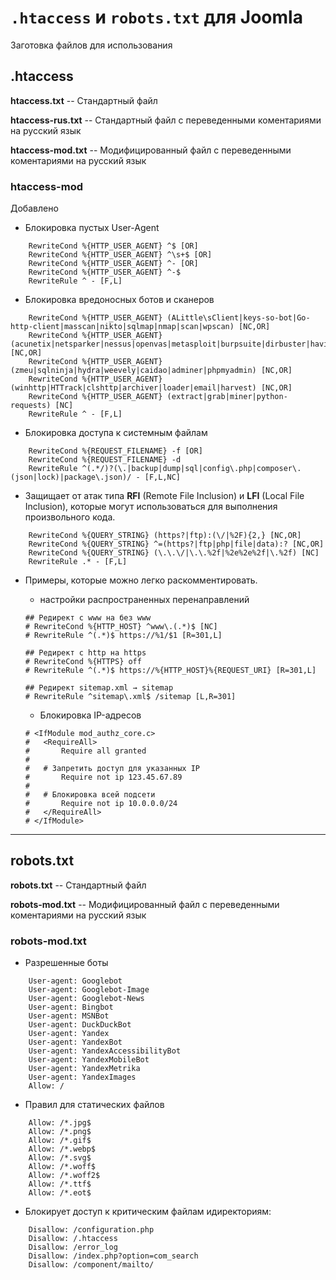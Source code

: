 # `.htaccess` и `robots.txt` для Joomla 

Заготовка файлов для использования

## .htaccess

**htaccess.txt** -- Стандартный файл 

**htaccess-rus.txt** -- Стандартный файл с переведенными коментариями на русский язык

**htaccess-mod.txt** -- Модифицированный файл с переведенными коментариями на русский язык

### htaccess-mod

Добавлено

- Блокировка пустых User-Agent
```text
    RewriteCond %{HTTP_USER_AGENT} ^$ [OR]
    RewriteCond %{HTTP_USER_AGENT} ^\s+$ [OR]
    RewriteCond %{HTTP_USER_AGENT} ^- [OR] 
    RewriteCond %{HTTP_USER_AGENT} ^-$
    RewriteRule ^ - [F,L]
```

- Блокировка вредоносных ботов и сканеров
```text
    RewriteCond %{HTTP_USER_AGENT} (ALittle\sClient|keys-so-bot|Go-http-client|masscan|nikto|sqlmap|nmap|scan|wpscan) [NC,OR]
    RewriteCond %{HTTP_USER_AGENT} (acunetix|netsparker|nessus|openvas|metasploit|burpsuite|dirbuster|havij) [NC,OR]
    RewriteCond %{HTTP_USER_AGENT} (zmeu|sqlninja|hydra|weevely|caidao|adminer|phpmyadmin) [NC,OR]
    RewriteCond %{HTTP_USER_AGENT} (winhttp|HTTrack|clshttp|archiver|loader|email|harvest) [NC,OR]
    RewriteCond %{HTTP_USER_AGENT} (extract|grab|miner|python-requests) [NC]
    RewriteRule ^ - [F,L]
```

- Блокировка доступа к системным файлам
```text
    RewriteCond %{REQUEST_FILENAME} -f [OR]
    RewriteCond %{REQUEST_FILENAME} -d
    RewriteRule ^(.*/)?(\.|backup|dump|sql|config\.php|composer\.(json|lock)|package\.json)/ - [F,L,NC]
```

- Защищает от атак типа **RFI** (Remote File Inclusion) и **LFI** (Local File Inclusion), которые могут использоваться для выполнения произвольного кода.
```text
    RewriteCond %{QUERY_STRING} (https?|ftp):(\/|%2F){2,} [NC,OR]
    RewriteCond %{QUERY_STRING} ^=(https?|ftp|php|file|data):? [NC,OR]
    RewriteCond %{QUERY_STRING} (\.\.\/|\.\.%2f|%2e%2e%2f|\.%2f) [NC]
    RewriteRule .* - [F,L]
```
- Примеры, которые можно легко раскомментировать.

    - настройки распространенных перенаправлений
    ```text
    ## Редирект с www на без www
    # RewriteCond %{HTTP_HOST} ^www\.(.*)$ [NC]
    # RewriteRule ^(.*)$ https://%1/$1 [R=301,L]

    ## Редирект с http на https
    # RewriteCond %{HTTPS} off
    # RewriteRule ^(.*)$ https://%{HTTP_HOST}%{REQUEST_URI} [R=301,L]

    ## Редирект sitemap.xml → sitemap
    # RewriteRule ^sitemap\.xml$ /sitemap [L,R=301]
    ```

    - Блокировка IP-адресов
    ```text
    # <IfModule mod_authz_core.c>
    #   <RequireAll>
    #       Require all granted
    #
    #   # Запретить доступ для указанных IP 
    #       Require not ip 123.45.67.89
    #
    #   # Блокировка всей подсети
    #       Require not ip 10.0.0.0/24  
    #   </RequireAll>
    # </IfModule>
    ```
---

## robots.txt

**robots.txt** -- Стандартный файл 

**robots-mod.txt** -- Модифицированный файл с переведенными коментариями на русский язык

### robots-mod.txt

- Разрешенные боты
```text
    User-agent: Googlebot
    User-agent: Googlebot-Image
    User-agent: Googlebot-News
    User-agent: Bingbot
    User-agent: MSNBot 
    User-agent: DuckDuckBot
    User-agent: Yandex
    User-agent: YandexBot
    User-agent: YandexAccessibilityBot
    User-agent: YandexMobileBot
    User-agent: YandexMetrika
    User-agent: YandexImages
    Allow: /
```

- Правил для статических файлов
```text
    Allow: /*.jpg$
    Allow: /*.png$
    Allow: /*.gif$
    Allow: /*.webp$
    Allow: /*.svg$
    Allow: /*.woff$
    Allow: /*.woff2$
    Allow: /*.ttf$
    Allow: /*.eot$
```

- Блокирует доступ к критическим файлам идиректориям:
```text
    Disallow: /configuration.php
    Disallow: /.htaccess
    Disallow: /error_log
    Disallow: /index.php?option=com_search
    Disallow: /component/mailto/
```

